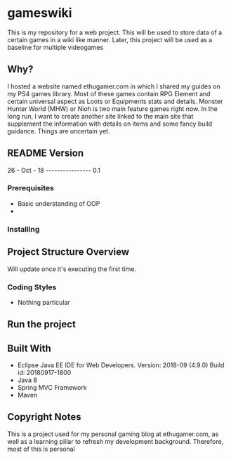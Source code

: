 # gameswiki
This is my repository for a web project. This will be used to store data of a certain games in a wiki like manner. Later, this project will be used as a baseline for multiple videogames

## Why?
I hosted a website named ethugamer.com in which I shared my guides on my PS4 games library. Most of these games contain RPG Element and certain universal aspect as Loots or Equipments stats and details.
 Monster Hunter World (MHW) or Nioh is two main feature games right now. 
In the long run, I want to create another site linked to the main site that supplement the information with details on items and some fancy build guidance. Things are uncertain yet.

## README Version
26 - Oct - 18 ---------------- 0.1

### Prerequisites
- Basic understanding of OOP
- 


### Installing


## Project Structure Overview
Will update once it's executing the first time.


### Coding Styles
- Nothing particular

## Run the project

## Built With
- Eclipse Java EE IDE for Web Developers. Version: 2018-09 (4.9.0) Build id: 20180917-1800
- Java 8 
- Spring MVC Framework
- Maven 

## Copyright Notes

This is a project used for my personal gaming blog at ethugamer.com, as well as a learning pillar to refresh my development background. Therefore, most of this is personal




